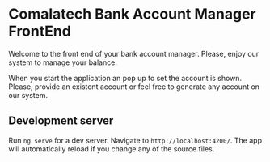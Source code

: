 # Comalatech Bank Account Manager FrontEnd

Welcome to the front end of your bank account manager. Please, enjoy
our system to manage your balance.

When you start the application an pop up to set the account is shown. Please, provide an existent account or feel free to generate any account on our system.

## Development server

Run `ng serve` for a dev server. Navigate to `http://localhost:4200/`. The app will automatically reload if you change any of the source files.
